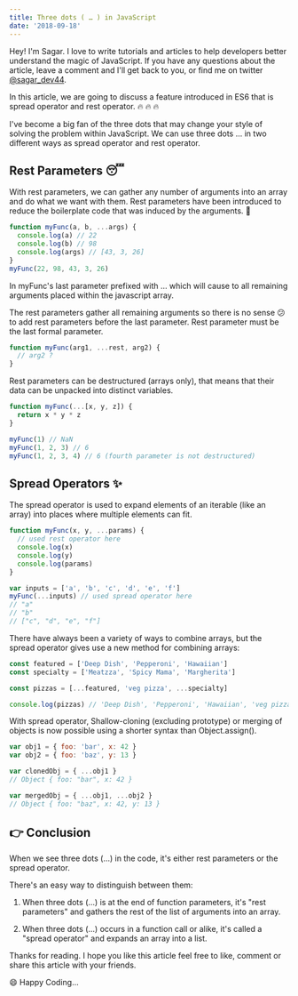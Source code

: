 ```yaml
---
title: Three dots ( … ) in JavaScript
date: '2018-09-18'
---
```


Hey! I'm Sagar. I love to write tutorials and articles to help developers better understand the magic of JavaScript. If you have any questions about the article, leave a comment and I'll get back to you, or find me on twitter [@sagar_dev44](https://twitter.com/sagar_dev44).

In this article, we are going to discuss a feature introduced in ES6 that is spread operator and rest operator. 🔥 🔥 🔥

I've become a big fan of the three dots that may change your style of solving the problem within JavaScript. We can use three dots … in two different ways as spread operator and rest operator.

## Rest Parameters 😴

With rest parameters, we can gather any number of arguments into an array and do what we want with them. Rest parameters have been introduced to reduce the boilerplate code that was induced by the arguments. 🙌

```javascript
function myFunc(a, b, ...args) {
  console.log(a) // 22
  console.log(b) // 98
  console.log(args) // [43, 3, 26]
}
myFunc(22, 98, 43, 3, 26)
```

In myFunc's last parameter prefixed with … which will cause to all remaining arguments placed within the javascript array.

The rest parameters gather all remaining arguments so there is no sense 😕 to add rest parameters before the last parameter. Rest parameter must be the last formal parameter.

```javascript
function myFunc(arg1, ...rest, arg2) {
  // arg2 ?
}
```

Rest parameters can be destructured (arrays only), that means that their data can be unpacked into distinct variables.

```javascript
function myFunc(...[x, y, z]) {
  return x * y * z
}

myFunc(1) // NaN
myFunc(1, 2, 3) // 6
myFunc(1, 2, 3, 4) // 6 (fourth parameter is not destructured)
```

## Spread Operators ✨

The spread operator is used to expand elements of an iterable (like an array) into places where multiple elements can fit.

```javascript
function myFunc(x, y, ...params) {
  // used rest operator here
  console.log(x)
  console.log(y)
  console.log(params)
}

var inputs = ['a', 'b', 'c', 'd', 'e', 'f']
myFunc(...inputs) // used spread operator here
// "a"
// "b"
// ["c", "d", "e", "f"]
```

There have always been a variety of ways to combine arrays, but the spread operator gives use a new method for combining arrays:

```javascript
const featured = ['Deep Dish', 'Pepperoni', 'Hawaiian']
const specialty = ['Meatzza', 'Spicy Mama', 'Margherita']

const pizzas = [...featured, 'veg pizza', ...specialty]

console.log(pizzas) // 'Deep Dish', 'Pepperoni', 'Hawaiian', 'veg pizza', 'Meatzza', 'Spicy Mama', 'Margherita'
```

With spread operator, Shallow-cloning (excluding prototype) or merging of objects is now possible using a shorter syntax than Object.assign().

```javascript
var obj1 = { foo: 'bar', x: 42 }
var obj2 = { foo: 'baz', y: 13 }

var clonedObj = { ...obj1 }
// Object { foo: "bar", x: 42 }

var mergedObj = { ...obj1, ...obj2 }
// Object { foo: "baz", x: 42, y: 13 }
```

## 👉 Conclusion

When we see three dots (…) in the code, it's either rest parameters or the spread operator.

There's an easy way to distinguish between them:

1. When three dots (…) is at the end of function parameters, it's "rest parameters" and gathers the rest of the list of arguments into an array.

2. When three dots (…) occurs in a function call or alike, it's called a "spread operator" and expands an array into a list.

Thanks for reading. I hope you like this article feel free to like, comment or share this article with your friends.

😄 Happy Coding…
